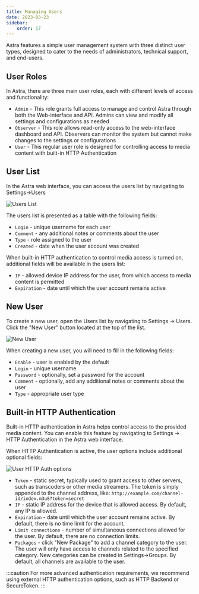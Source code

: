 ```yaml
---
title: Managing Users
date: 2023-03-23
sidebar:
    order: 17
---
```


Astra features a simple user management system with three distinct user types, designed to cater to the needs of administrators, technical support, and end-users.

## User Roles

In Astra, there are three main user roles, each with different levels of access and functionality:

- `Admin` - This role grants full access to manage and control Astra through both the Web-interface and API. Admins can view and modify all settings and configurations as needed
- `Observer` - This role allows read-only access to the web-interface dashboard and API. Observers can monitor the system but cannot make changes to the settings or configurations
- `User` - This regular user role is designed for controlling access to media content with built-in HTTP Authentication

## User List

In the Astra web interface, you can access the users list by navigating to Settings->Users

![Users List](https://cdn.cesbo.com/help/astra/admin-guide/settings/users/users.png)

The users list is presented as a table with the following fields:

- `Login` - unique username for each user
- `Comment` - any additional notes or comments about the user
- `Type` - role assigned to the user
- `Created` - date when the user account was created

When built-in HTTP authentication to control media access is turned on, additional fields will be available in the users list:

- `IP` - allowed device IP address for the user, from which access to media content is permitted
- `Expiration` - date until which the user account remains active

## New User

To create a new user, open the Users list by navigating to Settings -> Users. Click the "New User" button located at the top of the list.

![New User](https://cdn.cesbo.com/help/astra/admin-guide/settings/users/new-user.png)

When creating a new user, you will need to fill in the following fields:

- `Enable` - user is enabled by the default
- `Login` - unique username
- `Password` - optionally, set a password for the account
- `Comment` - optionally, add any additional notes or comments about the user
- `Type` - appropriate user type

## Built-in HTTP Authentication

Built-in HTTP authentication in Astra helps control access to the provided media content. You can enable this feature by navigating to Settings -> HTTP Authentication in the Astra web interface.

When HTTP Authentication is active, the user options include additional optional fields:

![User HTTP Auth options](https://cdn.cesbo.com/help/astra/admin-guide/settings/users/user-auth.png)

- `Token` - static secret, typically used to grant access to other servers, such as transcoders or other media streamers. The token is simply appended to the channel address, like: `http://example.com/channel-id/index.m3u8?token=secret`
- `IP` - static IP address for the device that is allowed access. By default, any IP is allowed.
- `Expiration` - date until which the user account remains active. By default, there is no time limit for the account.
- `Limit connections` - number of simultaneous connections allowed for the user. By default, there are no connection limits.
- `Packages` - click "New Package" to add a channel category to the user. The user will only have access to channels related to the specified category. New categories can be created in Settings->Groups. By default, all channels are available to the user.

:::caution
For more advanced authentication requirements, we recommend using external HTTP authentication options, such as HTTP Backend or SecureToken.
:::
